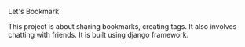 Let's Bookmark 

This project is about sharing bookmarks, creating tags. It also involves chatting with friends. 
It is built using django framework.
